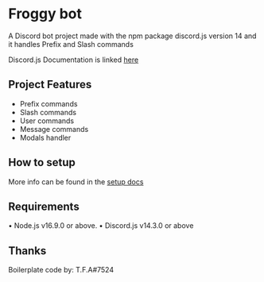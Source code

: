# Froggy bot

A Discord bot project made with the npm package discord.js version 14 and it handles Prefix and Slash commands

Discord.js Documentation is linked [here](https://discord.js.org/#/docs/discord.js/main/general/welcome)

## Project Features

* Prefix commands
* Slash commands
* User commands
* Message commands
* Modals handler

## How to setup

More info can be found in the [setup docs](https://github.com/ryelo/froggy/tree/main/docs/setup.md)

## Requirements

• Node.js v16.9.0 or above.
• Discord.js v14.3.0 or above

## Thanks

Boilerplate code by: T.F.A#7524

